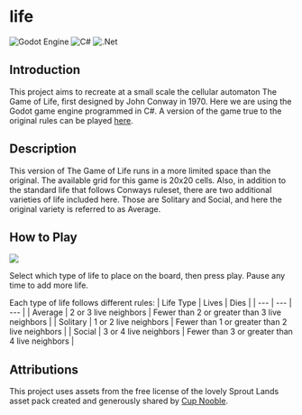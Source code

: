 # life

![Godot Engine](https://img.shields.io/badge/GODOT-%23FFFFFF.svg?style=for-the-badge&logo=godot-engine) 
![C#](https://img.shields.io/badge/c%23-%23239120.svg?style=for-the-badge&logo=csharp&logoColor=white)
![.Net](https://img.shields.io/badge/.NET-5C2D91?style=for-the-badge&logo=.net&logoColor=white)

## Introduction
This project aims to recreate at a small scale the cellular automaton The Game of Life, first designed by John Conway in 1970. Here we are using the Godot game engine programmed in C#. A version of the game true to the original rules can be played [here]([url](https://playgameoflife.com/)).

## Description
This version of The Game of Life runs in a more limited space than the original. The available grid for this game is 20x20 cells. Also, in addition to the standard life that follows Conways ruleset, there are two additional varieties of life included here. Those are Solitary and Social, and here the original variety is referred to as Average.

## How to Play
![](https://raw.githubusercontent.com/rjennett/life/refs/heads/main/media/life-demo.gif)

Select which type of life to place on the board, then press play. Pause any time to add more life. 

Each type of life follows different rules:
| Life Type | Lives | Dies |
| --- | --- | --- |
| Average | 2 or 3 live neighbors | Fewer than 2 or greater than 3 live neighbors |
| Solitary | 1 or 2 live neighbors | Fewer than 1 or greater than 2 live neighbors |
| Social | 3 or 4 live neighbors | Fewer than 3 or greater than 4 live neighbors |

## Attributions

This project uses assets from the free license of the lovely Sprout Lands asset pack created and generously shared by [Cup Nooble](https://cupnooble.itch.io/).